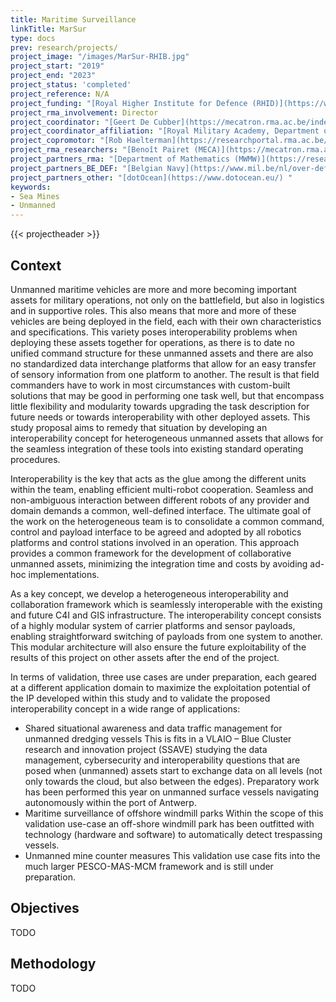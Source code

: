 ```yaml
---
title: Maritime Surveillance 
linkTitle: MarSur
type: docs
prev: research/projects/
project_image: "/images/MarSur-RHIB.jpg"
project_start: "2019"
project_end: "2023"
project_status: 'completed'
project_reference: N/A
project_funding: "[Royal Higher Institute for Defence (RHID)](https://www.defence-institute.be/)"
project_rma_involvement: Director
project_coordinator: "[Geert De Cubber](https://mecatron.rma.ac.be/index.php/people/geert-de-cubber/)"
project_coordinator_affiliation: "[Royal Military Academy, Department of Mechanics (MECA)](https://mecatron.rma.ac.be/)"
project_copromotor: "[Rob Haelterman](https://researchportal.rma.ac.be/en/persons/robby-haelterman)"
project_rma_researchers: "[Benoît Pairet (MECA)](https://mecatron.rma.ac.be/index.php/people/benoit-pairet/)"
project_partners_rma: "[Department of Mathematics (MWMW)](https://researchportal.rma.ac.be/en/organisations/mathematics)"
project_partners_BE_DEF: "[Belgian Navy](https://www.mil.be/nl/over-defensie/marinecomponent/)"
project_partners_other: "[dotOcean](https://www.dotocean.eu/) "
keywords:
- Sea Mines
- Unmanned
---
```


{{< projectheader >}}


## Context
Unmanned maritime vehicles are more and more becoming important assets for military operations, not only on the battlefield, but also in logistics and in supportive roles. This also means that more and more of these vehicles are being deployed in the field, each with their own characteristics and specifications. This variety poses interoperability problems when deploying these assets together for operations, as there is to date no unified command structure for these unmanned assets and there are also no standardized data interchange platforms that allow for an easy transfer of sensory information from one platform to another. The result is that field commanders have to work in most circumstances with custom-built solutions that may be good in performing one task well, but that encompass little flexibility and modularity towards upgrading the task description for future needs or towards interoperability with other deployed assets. This study proposal aims to remedy that situation by developing an interoperability concept for heterogeneous unmanned assets that allows for the seamless integration of these tools into existing standard operating procedures.

Interoperability is the key that acts as the glue among the different units within the team, enabling efficient multi-robot cooperation. Seamless and non-ambiguous interaction between different robots of any provider and domain demands a common, well-defined interface. The ultimate goal of the work on the heterogeneous team is to consolidate a common command, control and payload interface to be agreed and adopted by all robotics platforms and control stations involved in an operation. This approach provides a common framework for the development of collaborative unmanned assets, minimizing the integration time and costs by avoiding ad-hoc implementations.

As a key concept, we develop a heterogeneous interoperability and collaboration framework which is seamlessly interoperable with the existing and future C4I and GIS infrastructure. The interoperability concept consists of a highly modular system of carrier platforms and sensor payloads, enabling straightforward switching of payloads from one system to another. This modular architecture will also ensure the future exploitability of the results of this project on other assets after the end of the project.

In terms of validation, three use cases are under preparation, each geared at a different application domain to maximize the exploitation potential of the IP developed within this study and to validate the proposed interoperability concept in a wide range of applications:

- Shared situational awareness and data traffic management for unmanned dredging vessels
This is fits in a VLAIO – Blue Cluster research and innovation project (SSAVE) studying the data management, cybersecurity and interoperability questions that are posed when (unmanned) assets start to exchange data on all levels (not only towards the cloud, but also between the edges). Preparatory work has been performed this year on unmanned surface vessels navigating autonomously within the port of Antwerp.
- Maritime surveillance of offshore windmill parks
Within the scope of this validation use-case an off-shore windmill park has been outfitted with technology (hardware and software) to automatically detect trespassing vessels.
- Unmanned mine counter measures
This validation use case fits into the much larger PESCO-MAS-MCM framework and is still under preparation.

## Objectives
TODO

## Methodology
TODO